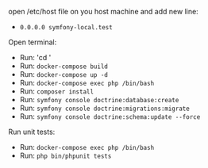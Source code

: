 

open /etc/host file on you host machine and
add new line:
 - `0.0.0.0 symfony-local.test`

Open terminal:
 - Run: 'cd <cloned project dir>'
 - Run: `docker-compose build`
 - Run: `docker-compose up -d`
 - Run: `docker-compose exec php /bin/bash`
 - Run: `composer install`
 - Run: `symfony console doctrine:database:create`
 - Run: `symfony console doctrine:migrations:migrate`
 - Run: `symfony console doctrine:schema:update --force`
 
Run unit tests:
- Run: `docker-compose exec php /bin/bash`
- Run: `php bin/phpunit tests`
